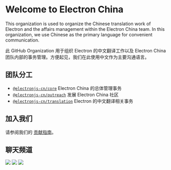 # Welcome to Electron China

This organization is used to organize the Chinese translation work of Electron and the affairs management within the Electron China team. In this organization, we use Chinese as the primary language for convenient communication.

此 GitHub Organization 用于组织 Electron 的中文翻译工作以及 Electron China 团队内部的事务管理。方便起见，我们在此使用中文作为主要沟通语言。

## 团队分工

- [`@electronjs-cn/core`](https://github.com/electronjs-cn/.github/blob/main/teams/core) Electron China 的总体管理事务
- [`@electronjs-cn/outreach`](https://github.com/electronjs-cn/.github/blob/main/teams/outreach) 发展 Electron China 社区
- [`@electronjs-cn/translation`](https://github.com/electronjs-cn/.github/blob/main/teams/translation) Electron 的中文翻译相关事务

## 加入我们

请参阅我们的 [贡献指南](https://github.com/electronjs-cn/.github/blob/main/CONTRIBUTING.md)。

## 聊天频道

[![](https://img.shields.io/discord/1029220879487467570?label=Discord&logo=discord&color=eee&labelColor=5865f2&logoColor=fff)](https://discord.gg/eZTKXHBKpK)
[![](https://shields.io/badge/Electron_China-eee?logo=wechat&labelColor=07c160&logoColor=fff)](https://github.com/electronjs-cn/.github/blob/main/profile/wechat.md)
[![](https://shields.io/badge/QQ-Electron_China-eee?labelColor=1479d7&logoColor=fff)](https://qm.qq.com/cgi-bin/qm/qr?k=yXIZdiIaqGy7KZflPLXhlGB9q1z-G_RR&jump_from=webapi&authKey=5Apa7FxCsumTW6d6fY+zp1hsFLhXnb4ATcCMl3vLaZ1k1ic5/4vakeUKxFC60Gh/)
